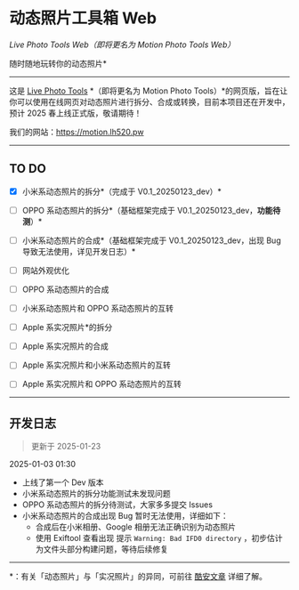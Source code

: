 # 动态照片工具箱 Web

*Live Photo Tools Web（即将更名为 Motion Photo Tools Web）*

随时随地玩转你的动态照片*

---

这是 [Live Photo Tools](https://github.com/YuleBest/LivePhotoTools) *（即将更名为 Motion Photo Tools）*的网页版，旨在让你可以使用在线网页对动态照片进行拆分、合成或转换，目前本项目还在开发中，预计 2025 春上线正式版，敬请期待！

我们的网站：https://motion.lh520.pw

---

## TO DO

- [x] 小米系动态照片的拆分*（完成于 V0.1_20250123_dev）*

- [ ] OPPO 系动态照片的拆分*（基础框架完成于 V0.1_20250123_dev，**功能待测**）*

- [ ] 小米系动态照片的合成*（基础框架完成于 V0.1_20250123_dev，出现 Bug 导致无法使用，详见开发日志）*
- [ ] 网站外观优化
- [ ] OPPO 系动态照片的合成
- [ ] 小米系动态照片和 OPPO 系动态照片的互转
- [ ] Apple 系实况照片*的拆分
- [ ] Apple 系实况照片的合成
- [ ] Apple 系实况照片和小米系动态照片的互转
- [ ] Apple 系实况照片和 OPPO 系动态照片的互转

---

## 开发日志

> 更新于 2025-01-23

2025-01-03 01:30

- 上线了第一个 Dev 版本
- 小米系动态照片的拆分功能测试未发现问题
- OPPO 系动态照片的拆分待测试，大家多多提交 Issues
- 小米系动态照片的合成出现 Bug 暂时无法使用，详细如下：
  - 合成后在小米相册、Google 相册无法正确识别为动态照片
  - 使用 Exiftool 查看出现 提示 `Warning: Bad IFD0 directory` ，初步估计为文件头部分构建问题，等待后续修复

---

*：有关「动态照片」与「实况照片」的异同，可前往 [酷安文章](https://www.coolapk.com/feed/62229834) 详细了解。